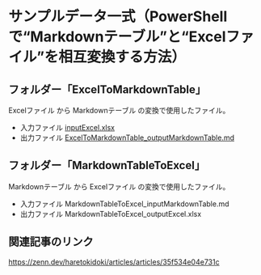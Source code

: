 # サンプルデータ一式（PowerShellで“Markdownテーブル”と“Excelファイル”を相互変換する方法）

## フォルダー「ExcelToMarkdownTable」

Excelファイル から Markdownテーブル の変換で使用したファイル。

- 入力ファイル
    [inputExcel.xlsx](ExcelToMarkdown/inputExcel.xlsx)
- 出力ファイル
    [ExcelToMarkdownTable_outputMarkdownTable.md](ExcelToMarkdown/outputMarkdownTable.md)

## フォルダー「MarkdownTableToExcel」

Markdownテーブル から Excelファイル の変換で使用したファイル。

- 入力ファイル
    MarkdownTableToExcel_inputMarkdownTable.md
- 出力ファイル
    MarkdownTableToExcel_outputExcel.xlsx

## 関連記事のリンク

https://zenn.dev/haretokidoki/articles/articles/35f534e04e731c
